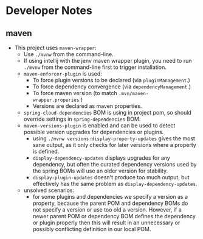 # Developer Notes

## maven

- This project uses `maven-wrapper`:
  - Use `./mvnw` from the command-line.
  - If using intellij with the jenv maven wrapper plugin, you need to run `./mvnw` from the command-line first to
    trigger installation.
  - `maven-enforcer-plugin` is used:
    - To force plugin versions to be declared (via `pluginManagement`.)
    - To force dependency convergence (via `dependencyManagement`.)
    - To force maven version (to match `.mvn/maven-wrapper.properies`.)
    - Versions are declared as maven properties. 
  - `spring-cloud-dependencies` BOM is using in project pom, so should override settings in `spring-dependencies` BOM.
  - `maven-versions-plugin` is enabled and can be used to detect possible version upgrades for dependencies or plugins.
    - using `./mvnw versions:display-property-updates` gives the most sane output, as it only checks for later versions
      where a property is defined.
    - `display-dependency-updates` displays upgrades for any dependency, but often the curated dependency versions used
      by the spring BOMs will use an older version for stability.
    - `display-plugin-updates` doesn't produce too much output, but effectively has the same problem as
      `display-dependency-updates`.
  - unsolved scenarios:
    - for some plugins and dependencies we specify a version as a property, because the parent POM and dependency BOMs
      do not specify a version or use too old a version. However, if a newer parent POM or dependency BOM defines the
      dependency or plugin properly then this will result in an unnecessary or possibly conflicting definition in our
      local POM.